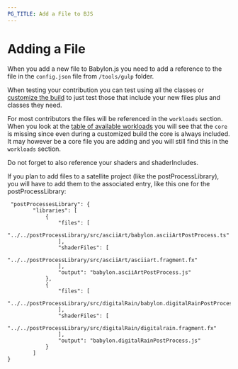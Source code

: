 ```yaml
---
PG_TITLE: Add a File to BJS
---
```


# Adding a File
When you add a new file to Babylon.js you need to add a reference to the file in the ```config.json``` file from ```/tools/gulp``` folder.

When testing your contribution you can test using all the classes or [customize the build](/How_To/workloads) to just test those that include your new files plus and classes they need.

For most contributors the files will be referenced in the ```workloads``` section.  When you look at the [table of available workloads](/How_To/workloads#available-workloads) you will see that the ```core``` is missing since even during a customized build the core is always included. It may however be a core file you are adding and you will still find this in the ```workloads``` section.

Do not forget to also reference your shaders and shaderIncludes.

If you plan to add files to a satellite project (like the postProcessLibrary), you will have to add them to the associated entry, like this one for the postProcessLibrary:
```
 "postProcessesLibrary": {
        "libraries": [
            {
                "files": [
                    "../../postProcessLibrary/src/asciiArt/babylon.asciiArtPostProcess.ts"
                ],
                "shaderFiles": [
                    "../../postProcessLibrary/src/asciiArt/asciiart.fragment.fx"
                ],
                "output": "babylon.asciiArtPostProcess.js"
            },
            {
                "files": [
                    "../../postProcessLibrary/src/digitalRain/babylon.digitalRainPostProcess.ts"
                ],
                "shaderFiles": [
                    "../../postProcessLibrary/src/digitalRain/digitalrain.fragment.fx"
                ],
                "output": "babylon.digitalRainPostProcess.js"
            }
        ]
}
```